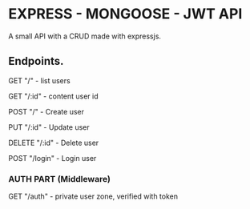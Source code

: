 # EXPRESS - MONGOOSE - JWT API


A small API with a CRUD made with expressjs.

## Endpoints.
GET "/" - list users

GET "/:id" - content user id

POST "/" - Create user

PUT "/:id" - Update user

DELETE "/:id" - Delete user

POST "/login"  - Login user

### AUTH PART (Middleware)

GET "/auth" - private user zone, verified with token